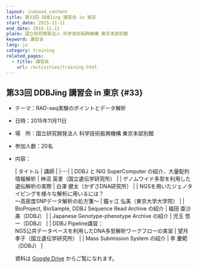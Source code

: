 ```yaml
---
layout: indexed_content
title: 第33回 DDBJing 講習会 in 東京
start_date: 2015-11-11
end_date: 2015-11-11
place: 国立研究開発法人 科学技術振興機構 東京本部別館
keyword: 講習会
lang: ja
category: training
related_pages:
  - title: 講習会
    url: /activities/training.html
---
```


## 第33回 DDBJing 講習会 in 東京  {#33}

-   テーマ：RAD-seq実験のポイントとデータ解析

-   日時：2015年11月11日

-   場　所：国立研究開発法人 科学技術振興機構 東京本部別館

-   参加人数：20名

-   内容：

    | タイトル  | 講師 |
    |---|
    | DDBJ と NIG SuperComputer の紹介、大量配列情報解析 | 神沼 英里（国立遺伝学研究所） |
    | ゲノムワイド多型を利用した遺伝解析の実際 | 白澤 健太（かずさDNA研究所） |
    | NGSを用いたジェノタイピングを様々な解析に用いるには？<br/>～高密度SNPデータ解析の処方箋～ | 鐘ヶ江 弘美（東京大学大学院） |
    | BioProject, BioSample, DDBJ Sequence Read Archive の紹介 | 福田 亜沙美（DDBJ） |
    | Japanese Genotype-phenotype Archive の紹介 | 児玉 悠一（DDBJ） |
    | DDBJ Pipeline講習：<br/>NGS公共データベースを利用したDNA多型解析ワークフローの実習 | 望月 孝子（国立遺伝学研究所） |
    | Mass Submission System の紹介 | 李 慶範（DDBJ） |

    資料は [Google Drive](https://drive.google.com/drive/u/2/folders/1VlAGMgjrQL_fJJYEJD59Q6Jf1bi_H6Xg) からご覧になれます。
